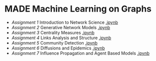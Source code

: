 # MADE Machine Learning on Graphs

- *Assignment 1* Introduction to Network Science [.ipynb](https://github.com/truEngineer/made_ml_graphs/blob/main/a1_networkx_intro.ipynb)
- *Assignment 2* Generative Network Models [.ipynb](https://github.com/truEngineer/made_ml_graphs/blob/main/a2_gen_network_models.ipynb)
- *Assignment 3* Centrality Measures [.ipynb](https://github.com/truEngineer/made_ml_graphs/blob/main/a3_centrality_measures.ipynb)
- *Assignment 4* Links Analysis and Structure [.ipynb](https://github.com/truEngineer/made_ml_graphs/blob/main/a4_link_structure.ipynb)
- *Assignment 5* Community Detection [.ipynb](https://github.com/truEngineer/made_ml_graphs/blob/main/a5_community_detection.ipynb)
- *Assignment 6* Diffusions and Epidemics [.ipynb](https://github.com/truEngineer/made_ml_graphs/blob/main/a6_diffusions_epidemics.ipynb)
- *Assignment 7* Influence Propagation and Agent Based Models [.ipynb](https://github.com/truEngineer/made_ml_graphs/blob/main/a7_influence_agents.ipynb)

